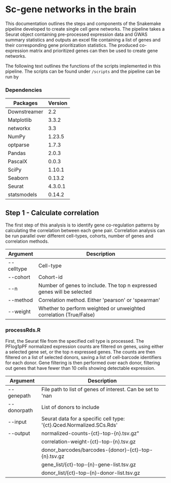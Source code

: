 # Sc-gene networks in the brain

This documentation outlines the steps and components of the Snakemake pipeline developed to create single cell gene networks. The pipeline takes a Seurat object containing pre-processed expression data and GWAS summary statistics and outputs an excel file containing a list of genes and their corresponding gene prioritization statistics. The produced co-expression matrix and prioritized genes can then be used to create gene networks.  

The following text outlines the functions of the scripts implemented in this pipeline. The scripts can be found under `/scripts` and the pipeline can be run by 

### Dependencies
| Packages      | Version   |
|---------------|-----------|
| Downstreamer  | 2.2       |
| Matplotlib    | 3.3.2     |
| networkx      | 3.3       |
| NumPy         | 1.23.5    |
| optparse      | 1.7.3     |
| Pandas        | 2.0.3     |
| PascalX       | 0.0.3     |
| SciPy         | 1.10.1    |
| Seaborn       | 0.13.2    |
| Seurat        | 4.3.0.1   |
| statsmodels   | 0.14.2    |


## Step 1 - Calculate correlation

The first step of this analysis is to identify gene co-regulation patterns by calculating the correlation between each gene pair. Correlation analysis can be run parallel over different cell-types, cohorts, number of genes and correlation methods. 

| Argument    	| Description                                                             	|
|-------------	|-------------------------------------------------------------------------	|
| --celltype  	| Cell-type                                                               	|
| --cohort    	| Cohort-id                                                               	|
| --n         	| Number of genes to include. The top n expressed genes will be selected  	|
| --method    	| Correlation method. Either 'pearson' or 'spearman'                      	|
| --weight    	| Whether to perform weighted or unweighted correlation (True/False)      	|

### processRds.R

First, the Seurat file from the specified cell type is processed. The PFlog1pPF normalized expression counts are filtered on genes, using either a selected gene set, or the top n expressed genes. The counts are then filtered on a list of selected donors, saving a list of cell-barcode identifiers for each donor. Gene filtering is then performed over each donor, filtering out genes that have fewer than 10 cells showing detectable expression.  

| Argument     	| Description                                                           	|
|--------------	|-----------------------------------------------------------------------	|
| --genepath   	| File path to list of genes of interest. Can be set to 'nan            	|
| --donorpath  	| List of donors to include                                             	|
| --input      	| Seurat data for a specific cell type: '{ct}.Qced.Normalized.SCs.Rds'  	|
| --output     	| normalized-counts-{ct}-top-{n}.tsv.gz"                                	|
|              	| correlation-weight-{ct}-top-{n}.tsv.gz                                	|
|              	| donor_barcodes/barcodes-{donor}-{ct}-top-{n}.tsv.gz                   	|
|              	| gene_list/{ct}-top-{n}-gene-list.tsv.gz                               	|
|              	| donor_list/{ct}-top-{n}-donor-list.tsv.gz                             	|

